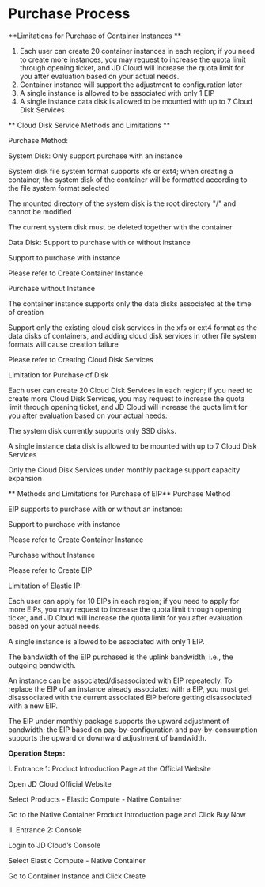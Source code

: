 
# Purchase Process

**Limitations for Purchase of Container Instances **

 1. Each user can create 20 container instances in each region; if you need to create more instances, you may request to increase the quota limit through opening ticket, and JD Cloud will increase the quota limit for you after evaluation based on your actual needs.
 2. Container instance will support the adjustment to configuration later
 3. A single instance is allowed to be associated with only 1 EIP
 4. A single instance data disk is allowed to be mounted with up to 7 Cloud Disk Services

** Cloud Disk Service Methods and Limitations **

Purchase Method: 

System Disk: Only support purchase with an instance

System disk file system format supports xfs or ext4; when creating a container, the system disk of the container will be formatted according to the file system format selected

The mounted directory of the system disk is the root directory "/" and cannot be modified

The current system disk must be deleted together with the container

Data Disk: Support to purchase with or without instance 

Support to purchase with instance

Please refer to Create Container Instance

Purchase without Instance

The container instance supports only the data disks associated at the time of creation

Support only the existing cloud disk services in the xfs or ext4 format as the data disks of containers, and adding cloud disk services in other file system formats will cause creation failure

Please refer to Creating Cloud Disk Services

Limitation for Purchase of Disk 

Each user can create 20 Cloud Disk Services in each region; if you need to create more Cloud Disk Services, you may request to increase the quota limit through opening ticket, and JD Cloud will increase the quota limit for you after evaluation based on your actual needs.

The system disk currently supports only SSD disks.

A single instance data disk is allowed to be mounted with up to 7 Cloud Disk Services

Only the Cloud Disk Services under monthly package support capacity expansion


** Methods and Limitations for Purchase of EIP**
Purchase Method

EIP supports to purchase with or without an instance:

Support to purchase with instance

Please refer to Create Container Instance

Purchase without Instance

Please refer to Create EIP

Limitation of Elastic IP:

Each user can apply for 10 EIPs in each region; if you need to apply for more EIPs, you may request to increase the quota limit through opening ticket, and JD Cloud will increase the quota limit for you after evaluation based on your actual needs.

A single instance is allowed to be associated with only 1 EIP.

The bandwidth of the EIP purchased is the uplink bandwidth, i.e., the outgoing bandwidth.

An instance can be associated/disassociated with EIP repeatedly. To replace the EIP of an instance already associated with a EIP, you must get disassociated with the current associated EIP before getting disassociated with a new EIP.

The EIP under monthly package supports the upward adjustment of bandwidth; the EIP based on pay-by-configuration and pay-by-consumption supports the upward or downward adjustment of bandwidth.


**Operation Steps:**

I. Entrance 1: Product Introduction Page at the Official Website

Open JD Cloud Official Website

Select Products - Elastic Compute - Native Container

Go to the Native Container Product Introduction page and Click Buy Now

II. Entrance 2: Console

Login to JD Cloud’s Console

Select Elastic Compute - Native Container

Go to Container Instance and Click Create
